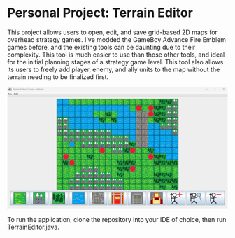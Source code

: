 # Personal Project: Terrain Editor

This project allows users to open, edit, and save grid-based 2D maps for overhead strategy games. I've 
modded the GameBoy Advance Fire Emblem games before, and the existing tools can be daunting due to their complexity. 
This tool is much easier to use than those other tools, and ideal for the initial planning stages of a strategy 
game level. This tool also allows its users to freely add player, enemy, and ally units to the map without the terrain
needing to be finalized first.

![WorkingScreenshot](TerrainEditorScreenshot.png)

To run the application, clone the repository into your IDE of choice, then run TerrainEditor.java. 
